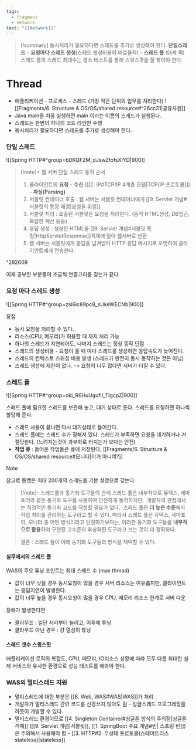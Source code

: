 ```yaml
---
tags:
  - fragment
  - network
text: "[[Network]]"
---
```


> [!summary]
> 동시처리가 필요하다면 스레드를 추가로 생성해야 한다.
> **단일스레드** - **요청마다 스레드 생성**(스레드 생성비용이 비효율적) - **스레드 풀**  (대세 픽)
> 스레드 풀의 스레드 최대수는 평소 테스트를 통해 스윗스팟을 잘 찾아야 한다.

# Thread
- 애플리케이션 - 프로세스 - 스레드 (가장 작은 단위의 업무를 처리한다)
![[Fragments/6. Structure & OS/OS/shared resource#^26cc31|공유자원]]
- Java main을 처음 실행하면 main 이라는 이름의 스레드가 실행된다. 
- 스레드는 한번의 하나의 코드 라인만 수행
- 동시처리가 필요하다면 스레드를 추가로 생성해야 한다.

### 단일 스레드
![[Spring HTTP#^group=bDKQF2M_dJswZfofsXlYD|900]]


> [!note]+ 웹 서버 단일 스레드 동작 순서
> 1. 클라이언트의 **요청** - **수신** ([[2. IP#TCP/IP 4계층 모델|TCP/IP 프로토콜]]) - **파싱(Parsing)**
> 2. 서블릿 컨테이너 호출 : 웹 서버는 서블릿 컨테이너에게 [[9. Servlet 개념#서블릿의 등장 배경|요청을 위임]]
> 3. 서블릿 처리 : 호출된 서블릿은 요청을 처리한다. (동적 HTML생성, DB접근, 복잡한 계산 등등)
> 4. 응답 생성 : 생성한 HTML을 [[9. Servlet 개념#서블릿 특징|HttpServletResponse]]객체에 담아 웹서버로 반환
> 5. 웹 서버는 서블릿에게 응답을 넘겨받아 HTTP 응답 메시지로 포맷하여 클라이언트에게 전송한다.

^282609

이제 공부한 부분들이 조금씩 연결고리를 갖는거 같다.

### 요청 마다 스레드 생성
![[Spring HTTP#^group=zsi6ic89pc8_sUkeWECNb|900]]



장점
- 동시 요청을 처리할 수 있다.
- 리소스(CPU, 메모리)가 허용할 때 까지 처리 가능
- 하나의 스레드가 지연되어도, 나머지 스레드는 정상 동작
단점
- 스레드의 생성비용 - 요청이 올 때 마다 스레드를 생성하면 응답속도가 늦어진다.
- 스레드의 컨텍스트 스위칭 비용 발생 (스레드가 완전히 동시 동작하는 것은 아님)
- 스레드 생성에 제한이 없다. -> 요청이 너무 많다면 서버가 터질 수 있다.

### 스레드 풀
![[Spring HTTP#^group=okl_R6HuUgufiI_TIgcpZ|900]]

스레드 풀에 필요한 스레드를 보관해 놓고, 대기 상태로 둔다. 스레드를 요청하면 하나씩 할당해 준다.
- 스레드 사용이 끝나면 다시 대기상태로 들어간다.
- 스레드 풀에는 스레드 수가 정해져 있다. 스레드가 부족하면 요청을 대기하거나 거절당한다. (느려지는것이 과부화로 터지는거 보다는 안전)
- **작업 큐** : 들어온 작업들은 큐에 저장된다. [[Fragments/6. Structure & OS/OS/shared resource#모니터|이거 아니여?]]

> [!note]
> 참고로 톰캣은 최대 200개의 스레드를 기본 설정으로 갖는다.

> [!note]-   스레드풀과 동기화 도구들의 관계
> 스레드 풀은 내부적으로 뮤텍스, 세마포어와 같은 동기화 도구를 사용하여 안전하게 동작하지만, 
> 개발자의 관점에서는 직접적인 동기화 코드를 작성할 필요가 없다. 
> 스레드 풀은 **더 높은 수준**에서 작업 처리를 관리하는 도구라고 할 수 있다.
>따라서 스레드 풀은 뮤텍스, 세마포어, 모니터 중 어떤 방식이라고 단정하기보다는, 
>이러한 동기화 도구들을 **내부적으로 활용**하여 구현된 고수준의 추상화된 도구라고 보는 것이 더 정확하다.
>
>결론 : 스레드 풀이 아래 동기화 도구들의 방식을 채택할 수 있다.




#### 실무에서의 스레드 풀
WAS의 주요 튜닝 포인트는 최대 스레드 수 (max thread)
- 값이 너무 낮을 경우
  동시요청이 많을 경우 서버 리소스는 여유롭지만, 클라이언트는 응답지연이 발생한다.
- 값이 너무 높을 경우
  동시요청이 많을 경우 CPU, 메모리 리소스 한계로 서버 다운

장애가 발생한다면
- 클라우드 : 일단 서버부터 늘리고, 이후에 튜닝
- 클라우드 아닌 경우 : 걍 열심히 튜닝
  


#### 스레드 갯수 스윗스팟
애플리케이션 로직의 복잡도, CPU, 메모리, IO리소스 상황에 따라 모두 다름
최대한 실제 서비스와 유사한 환경으로 성능 테스트를 해봐야 한다.


### WAS의 멀티스레드 지원
- 멀티스레드에 대한 부분은 [[8. Web, WAS#WAS|WAS]]가 처리
- 개발자가 멀티스레드 관련 코드를 신경쓰지 않아도 됨 - 싱글스레드 프로그래밍을 하듯이 개발할 수 있다.
- 멀티스레드 환경이므로 [[4. Singleton Container#싱글톤 방식의 주의점|싱글톤 객체]] ([[9. Servlet 개념|서블릿]], [[1. SpringBoot 주요 개념#빈| 스프링 빈]])은 주의해서 사용해야 함 - [[3. HTTP#2. 무상태 프로토콜(스테이트리스 stateless)|stateless]]

